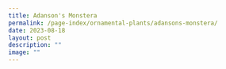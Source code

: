 ```yaml
---
title: Adanson's Monstera
permalink: /page-index/ornamental-plants/adansons-monstera/
date: 2023-08-18
layout: post
description: ""
image: ""
---
```

